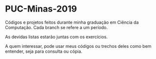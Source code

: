 # PUC-Minas-2019
Códigos e projetos feitos durante minha graduação em Ciência da Computação. Cada branch se refere a um período.

As devidas listas estarão juntas com os exercícios.

A quem interessar, pode usar meus códigos ou trechos deles como bem entender, seja para consulta ou cópia.
